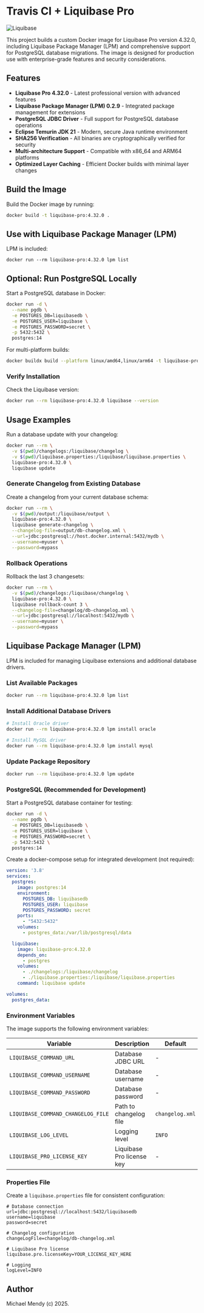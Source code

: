 # Travis CI + Liquibase Pro

![Liquibase](https://github.com/user-attachments/assets/710ceb2e-3a92-4251-b252-6e2254e4e52f)

This project builds a custom Docker image for Liquibase Pro version 4.32.0, including Liquibase Package Manager (LPM) and comprehensive support for PostgreSQL database migrations. The image is designed for production use with enterprise-grade features and security considerations.

## Features

* **Liquibase Pro 4.32.0** - Latest professional version with advanced features
* **Liquibase Package Manager (LPM) 0.2.9** - Integrated package management for extensions
* **PostgreSQL JDBC Driver** - Full support for PostgreSQL database operations
* **Eclipse Temurin JDK 21** - Modern, secure Java runtime environment
* **SHA256 Verification** - All binaries are cryptographically verified for security
* **Multi-architecture Support** - Compatible with x86_64 and ARM64 platforms
* **Optimized Layer Caching** - Efficient Docker builds with minimal layer changes

## Build the Image

Build the Docker image by running: 

```bash
docker build -t liquibase-pro:4.32.0 .
```
## Use with Liquibase Package Manager (LPM)

LPM is included:

```
docker run --rm liquibase-pro:4.32.0 lpm list
```
## Optional: Run PostgreSQL Locally

Start a PostgreSQL database in Docker:

```bash
docker run -d \
  --name pgdb \
  -e POSTGRES_DB=liquibasedb \
  -e POSTGRES_USER=liquibase \
  -e POSTGRES_PASSWORD=secret \
  -p 5432:5432 \
  postgres:14
```

For multi-platform builds:

```bash
docker buildx build --platform linux/amd64,linux/arm64 -t liquibase-pro:4.32.0 .
```

### Verify Installation

Check the Liquibase version:

```bash
docker run --rm liquibase-pro:4.32.0 liquibase --version
```

## Usage Examples

Run a database update with your changelog:

```bash
docker run --rm \
  -v $(pwd)/changelogs:/liquibase/changelog \
  -v $(pwd)/liquibase.properties:/liquibase/liquibase.properties \
  liquibase-pro:4.32.0 \
  liquibase update
```

### Generate Changelog from Existing Database

Create a changelog from your current database schema:

```bash
docker run --rm \
  -v $(pwd)/output:/liquibase/output \
  liquibase-pro:4.32.0 \
  liquibase generate-changelog \
  --changelog-file=output/db-changelog.xml \
  --url=jdbc:postgresql://host.docker.internal:5432/mydb \
  --username=myuser \
  --password=mypass
```

### Rollback Operations

Rollback the last 3 changesets:

```bash
docker run --rm \
  -v $(pwd)/changelogs:/liquibase/changelog \
  liquibase-pro:4.32.0 \
  liquibase rollback-count 3 \
  --changelog-file=changelog/db-changelog.xml \
  --url=jdbc:postgresql://localhost:5432/mydb \
  --username=myuser \
  --password=mypass
```

## Liquibase Package Manager (LPM)

LPM is included for managing Liquibase extensions and additional database drivers.

### List Available Packages

```bash
docker run --rm liquibase-pro:4.32.0 lpm list
```

### Install Additional Database Drivers

```bash
# Install Oracle driver
docker run --rm liquibase-pro:4.32.0 lpm install oracle

# Install MySQL driver
docker run --rm liquibase-pro:4.32.0 lpm install mysql
```

### Update Package Repository

```bash
docker run --rm liquibase-pro:4.32.0 lpm update
```

### PostgreSQL (Recommended for Development)

Start a PostgreSQL database container for testing:

```bash
docker run -d \
  --name pgdb \
  -e POSTGRES_DB=liquibasedb \
  -e POSTGRES_USER=liquibase \
  -e POSTGRES_PASSWORD=secret \
  -p 5432:5432 \
  postgres:14
```

Create a docker-compose setup for integrated development (not required): 

```yaml
version: '3.8'
services:
  postgres:
    image: postgres:14
    environment:
      POSTGRES_DB: liquibasedb
      POSTGRES_USER: liquibase
      POSTGRES_PASSWORD: secret
    ports:
      - "5432:5432"
    volumes:
      - postgres_data:/var/lib/postgresql/data

  liquibase:
    image: liquibase-pro:4.32.0
    depends_on:
      - postgres
    volumes:
      - ./changelogs:/liquibase/changelog
      - ./liquibase.properties:/liquibase/liquibase.properties
    command: liquibase update

volumes:
  postgres_data:
```

### Environment Variables

The image supports the following environment variables:

| Variable | Description | Default |
|----------|-------------|---------|
| `LIQUIBASE_COMMAND_URL` | Database JDBC URL | - |
| `LIQUIBASE_COMMAND_USERNAME` | Database username | - |
| `LIQUIBASE_COMMAND_PASSWORD` | Database password | - |
| `LIQUIBASE_COMMAND_CHANGELOG_FILE` | Path to changelog file | `changelog.xml` |
| `LIQUIBASE_LOG_LEVEL` | Logging level | `INFO` |
| `LIQUIBASE_PRO_LICENSE_KEY` | Liquibase Pro license key | - |

### Properties File

Create a `liquibase.properties` file for consistent configuration:

```properties
# Database connection
url=jdbc:postgresql://localhost:5432/liquibasedb
username=liquibase
password=secret

# Changelog configuration
changeLogFile=changelog/db-changelog.xml

# Liquibase Pro license
liquibase.pro.licenseKey=YOUR_LICENSE_KEY_HERE

# Logging
logLevel=INFO
```

## Author

Michael Mendy (c) 2025.
